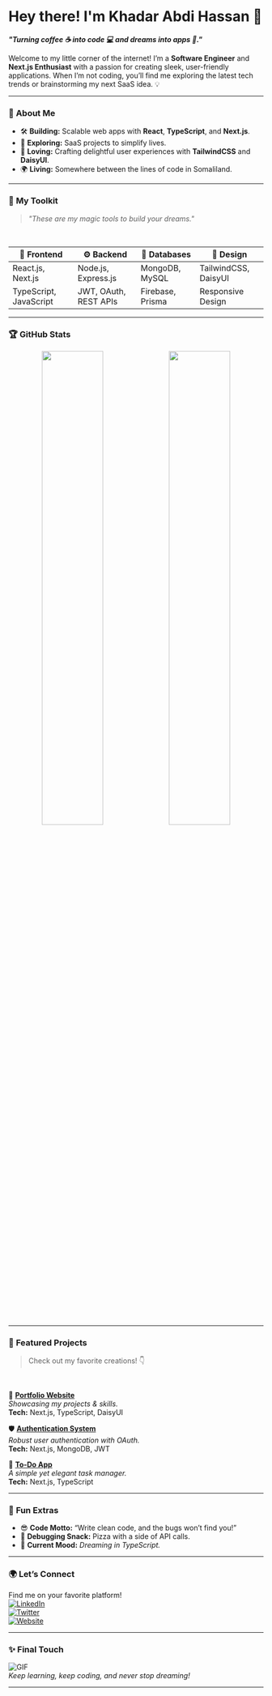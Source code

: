 # Hey there! I'm Khadar Abdi Hassan 👋  
**_"Turning coffee ☕ into code 💻 and dreams into apps 🚀."_**

Welcome to my little corner of the internet! I’m a **Software Engineer** and **Next.js Enthusiast** with a passion for creating sleek, user-friendly applications. When I’m not coding, you’ll find me exploring the latest tech trends or brainstorming my next SaaS idea. 💡

---

### 🌟 **About Me**
- 🛠️ **Building:** Scalable web apps with **React**, **TypeScript**, and **Next.js**.  
- 🎯 **Exploring:** SaaS projects to simplify lives.  
- 🎨 **Loving:** Crafting delightful user experiences with **TailwindCSS** and **DaisyUI**.  
- 🌍 **Living:** Somewhere between the lines of code in Somaliland.  

---

### 🧰 **My Toolkit**
> _"These are my magic tools to build your dreams."_  
<br>

| 🌟 **Frontend**        | ⚙️ **Backend**         | 💾 **Databases**     | 🎨 **Design**         |
|------------------------|-----------------------|----------------------|----------------------|
| React.js, Next.js      | Node.js, Express.js  | MongoDB, MySQL       | TailwindCSS, DaisyUI |
| TypeScript, JavaScript | JWT, OAuth, REST APIs| Firebase, Prisma     | Responsive Design    |

---

### 🏆 **GitHub Stats**
<div align="center">
  <img src="https://github-readme-stats.vercel.app/api?username=KhadarAbdiHassan&show_icons=true&theme=radical&hide_title=true" width="49%">
  <img src="https://github-readme-streak-stats.herokuapp.com/?user=KhadarAbdiHassan&theme=radical" width="49%">
</div>

---

### 🌌 **Featured Projects**
> Check out my favorite creations! 👇  
<br>

🚀 [**Portfolio Website**](https://github.com/your-portfolio-repo)  
_Showcasing my projects & skills._  
**Tech:** Next.js, TypeScript, DaisyUI  

🛡️ [**Authentication System**](https://github.com/your-auth-app-repo)  
_Robust user authentication with OAuth._  
**Tech:** Next.js, MongoDB, JWT  

📝 [**To-Do App**](https://github.com/your-todo-app-repo)  
_A simple yet elegant task manager._  
**Tech:** Next.js, TypeScript  

---

### 🎉 **Fun Extras**
- 😎 **Code Motto:** “Write clean code, and the bugs won’t find you!”  
- 🍕 **Debugging Snack:** Pizza with a side of API calls.  
- 🚀 **Current Mood:** _Dreaming in TypeScript._  

---

### 🌍 **Let’s Connect**
Find me on your favorite platform!  
[![LinkedIn](https://img.shields.io/badge/LinkedIn-Connect-blue?style=flat&logo=linkedin)](https://linkedin.com/in/khadar-abdi-hassan)  
[![Twitter](https://img.shields.io/badge/Twitter-Follow-blue?style=flat&logo=twitter)](https://twitter.com/KhadarDev)  
[![Website](https://img.shields.io/badge/Website-Explore-orange?style=flat&logo=google-chrome)](https://daudideas.com)

---

### **✨ Final Touch**
![GIF](https://media.giphy.com/media/l3vQXT4cy6nHXuGoE/giphy.gif)  
_Keep learning, keep coding, and never stop dreaming!_

---
